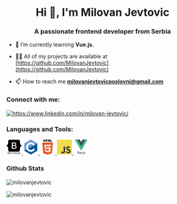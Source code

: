 <h1 align="center">Hi 👋, I'm Milovan Jevtovic</h1>
<h3 align="center">A passionate frontend developer from Serbia</h3>


- 🌱 I’m currently learning **Vue.js.**

- 👨‍💻 All of my projects are available at [https://github.com/MilovanJevtovic](https://github.com/MilovanJevtovic)

- 📫 How to reach me **milovanjevtovicposlovni@gmail.com**

<h3 align="left">Connect with me:</h3>
<p align="left">
<a href="https://linkedin.com/in/https://www.linkedin.com/in/milovan-jevtovic/" target="blank"><img align="center" src="https://raw.githubusercontent.com/rahuldkjain/github-profile-readme-generator/master/src/images/icons/Social/linked-in-alt.svg" alt="https://www.linkedin.com/in/milovan-jevtovic/" height="30" width="40" /></a>
</p>

<h3 align="left">Languages and Tools:</h3>
<p align="left"> <a href="https://getbootstrap.com" target="_blank" rel="noreferrer"> <img src="https://raw.githubusercontent.com/devicons/devicon/master/icons/bootstrap/bootstrap-plain-wordmark.svg" alt="bootstrap" width="40" height="40"/> </a> <a href="https://www.cprogramming.com/" target="_blank" rel="noreferrer"> <img src="https://raw.githubusercontent.com/devicons/devicon/master/icons/c/c-original.svg" alt="c" width="40" height="40"/> </a> <a href="https://www.w3.org/html/" target="_blank" rel="noreferrer"> <img src="https://raw.githubusercontent.com/devicons/devicon/master/icons/html5/html5-original-wordmark.svg" alt="html5" width="40" height="40"/> </a> <a href="https://developer.mozilla.org/en-US/docs/Web/JavaScript" target="_blank" rel="noreferrer"> <img src="https://raw.githubusercontent.com/devicons/devicon/master/icons/javascript/javascript-original.svg" alt="javascript" width="40" height="40"/> </a> <a href="https://vuejs.org/" target="_blank" rel="noreferrer"> <img src="https://raw.githubusercontent.com/devicons/devicon/master/icons/vuejs/vuejs-original-wordmark.svg" alt="vuejs" width="40" height="40"/> </a> </p>


<h3>Github Stats</h3>

<p><img align="center" src="https://github-readme-stats.vercel.app/api/top-langs?username=milovanjevtovic&show_icons=true&theme=dark&locale=en&layout=compact" alt="milovanjevtovic" /></p>

<p><img align="center" src="https://github-readme-streak-stats.herokuapp.com/?user=milovanjevtovic&theme=dark" alt="milovanjevtovic" /></p>
